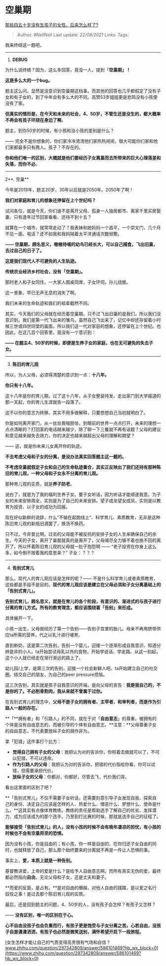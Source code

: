 # 空巢期
[那些四五十岁没有生孩子的女性，后来怎么样了?](https://www.zhihu.com/question/330291827/answer/784616633)

> Author: #NellNell 
> Last update: *22/08/2021* 
> Links:
> Tags: 

我来终结这一题吧。

---

1.  **DEBUG**

为什么说终结？因为，这么多回答，竟没一人，提到「**空巢期」！**

**这是多么大的一个bug。**

题主这么问，显然是没意识到空巢期这档事。而其他的回答也几乎都假定了没有子女和有子女的，到了中年会有多么大的不同。高赞53岁姐姐更是悲鸣没有小孩便没有了家。

**但真实的情形是，在今天和未来的社会，4、50岁，不管生还是没生的，都大概率不再会有孩子环绕在身边了啊**。

题主，到你50岁的时候，有小孩和没小孩的差别是什么？

—— 完全不是你想象的，你们家冷冷清清他们家热热闹闹，很大可能你们家和他们家都最多只有两人。孩子？不存在的。

**你和他们唯一的区别，大概就是他们要经历子女离巢而去所带来的巨大心理落差和失落，而你不必**。

---

2**. 空巢**

今年是2019年，题主20岁，30年以后就是2050年。2050年了啊！

**我们对家庭和育儿的想象还停留在上个世纪吗？**

试问各位，就是今天，你们谁不是离开父母、孤身一人独居都市、离家千里买房娶妻、只有逢年过节回家看看、还待不到十五？

就算在一个城市，就常常走动了？我表妹和她妈妈一个昌平，一个崇文门，几个月不见一面。电话？还不如我和我妈隔着太平洋通话次数频繁。

**—— 空巢期，顾名思义，嗷嗷待哺的幼鸟已经长大，可以自己捕食，飞出旧巢，去过自己的日子了。**

**这是我们现代人不可避免的人生轨迹。**

**传统农业经济乡村社会，没有「空巢期」。**

那时老人和子女同住，一大家人围桌同席，子女环伺，孙儿绕膝。

这一景象，早已无声无息的消失了啊。

我们未来的生命轨迹和我们的祖辈截然不同。

其实，今天我们的父母就在经历着空巢期。只不过飞出旧巢的是我们，所以我们没意识到。我们是第一代飞出来的雏鸟，虽然自己飞出来了，记忆中却还存留着小时候三世或四世同堂的画面，所以我们这一代对家庭的想象，还停留在上个世纪。也因此，在这几百个回答里，竟没有一个意识到：

**—— 在题主4、50岁的时候，即便是生养子女的家庭，也在无可避免的失去子女。**

---

3. **陈旧的育儿观**

所以，为人父母，必须得清楚的意识到一点：**十八年。**

**你只有十八年。**

这十八年是你的育儿期，过了这十八年，从子女整装待发、走出家门到大学报道的那一天起，你的育儿生涯就告一段落了。

这不以你的意志为转移。其实不用多做解释，只要想想自己当初就明白了。

你是如何离开家门，从一丝丝畏缩胆怯，到眼前的世界一点点打开，未来的理想一点点清晰的？打回家的电话越来越少，除了聊一下三餐就不再有话题？父母的建议和意见越来越失去效力，你的决定也越来越超出父母的理解和期望？

—— 这，就是你未来儿女离开你的轨迹。

**不去考虑父母和子女的分离，是没办法真实回答题主这一题的。**

**不考虑空巢就假定子女和自己的生命轨迹重合，其实正反映出了我们还持有那种陈旧的育儿观，一种父母和子女永不分离的育儿观。**

那种育儿观的实质，就是**养子防老**。

说白了，就是为了我的福利生养子女。要子女听话，因为听话才能顺遂我意。为子女的未来安排周全，实则是为了自己的未来安排。望子成龙望女成凤，实则是以教育为投资、以子女的成功为回报。

现在好似新鲜的说辞，什么”不输在起跑线上“、科学育儿、素质教育，无非是这种陈旧育儿观的新瓶旧酒罢了，换汤不换药。

只不过，今非昔比啊。过去的父母能不被反抗的安排子女的人生来确保自己的余生。今天的子女，离开了巢那就真的是离开了，父母竭尽全力够不着也挽不回的离开了。所以怀着陈旧育儿观的父母就一肚子抱怨啊 —— “老子投资在你身上这么多，如今倒不按着我的意思来？” 子女：？？？

---

4. **告别式育儿**

那么，现代人的育儿观应该是怎样的呢？—— 不是什么科学育儿或者素质教育，这些都是手段不是目的。**现代的育儿观应该是建立在父母必须和子女分离基础上的「告别式育儿」。**

**告别式育儿，顾名思义，就是在育儿的各个阶段，有意识的、渐进式的与孩子进行分离的育儿方式。所有的教育理念，都应该围绕着「告别」来形成。**

具体展开一下。

小孩一出生，父母就经历了第一个告别——告别子宫里的胎儿。母亲不再用脐带供应ta所需的营养，代之以乳汁进行哺育。

直到断奶，这是第二次告别，告别一个婴儿，迎接一个逐渐形成自我意识、知道分辨是非的小人。ta开始尝试母乳以外的食物，开始学说话、学走路。从这一刻起，这个小人就已经走在渐行渐远的路上了。

幼儿园/上学，是第三次的告别，迎接一个社会新鲜人吧。ta开始建立自己的社交圈、结交自己的朋友、为自己的peer pressure烦恼。

这三次告别，其实就是孩子自我意识的开端，是向父母的宣告：**我是我自己的，不是你的了。不必削骨割肉，我从来就不曾属于过你。**

在告别式育儿的理念中，**父母不是子女的拥有者、主宰者、和审判者，而是作为引路人一般的存在。**

**「**拥有者」和「引路人」的不同，就在于对「**自由意志**」的尊重。被拥有的个体是没有自由意志的，而被引导的个体有自由意志。**注意：**父母尊重子女的自由意志，不代表要放纵子女的胡作非为。

拿「犯错」这件事打个比方：

-   **觉得自己拥有子女的父母**：我把认为对的告诉你，你照着去做就可以了，不可以犯错，不可以违命。
-   **作为引路人的父母**：我把认为对的告诉你，把错的代价指给你看，你可以试错，但需要承担代价。
-   **放纵子女的父母**：你都对，你都好，尽管去飞，代价我们背。

  

看出这里面的区别了吧？

**「告别式育儿」不仅不需要子女听话，还需要刻意引导子女发现自我、探索自己的身份、决定自己应该是怎样的人、热爱什么、憎恶什么、梦想什么、使命是什么。**这其实有点像体育教练。教练的责任是帮助选手了解自己的优劣、发挥潜力、成为应该成为的那个选手。乃至到打比赛的时候，那就是选手自己的征程了。

**能够接受「告别式育儿」的人，没有小孩的时候不会有晚年凄凉的担忧，有小孩的时候也不会有空巢将至的恐惧。**

因为没有小孩，你是自由的；有小孩，你一样是自由的，在你归还子女自由的同时，也就释放了自己，那么那个始终要来的分离就不再是一件让人恐惧的事。

事实上，**爱，本质上就是一种告别。**

基督教讲爱，上帝的爱是什么？是给予人自由意志啊。而所有真实无伪的爱，最终都必然指向**自由**。无论父母和子女，还是丈夫和妻子。

**而爱的反面，是占有。**是对自由的僭越，对他人自由的践踏，是以爱之名行奴役之事！是过去那个陈旧育儿观的实质。

  

最后，还是回到题主的问题，4、50岁的人，没有孩子会怎样？有孩子又怎样？

—— **没有区别，唯一的区别在于心。**

**心不自由没孩子也会负重而行，有孩子更是饱受与子女分离之苦。心若自由，没孩子自是潇潇洒洒，有孩子也必然是微笑送别，满怀希望开启下一段旅程。**

[女生怎样才能让自己的气质变得高贵很有气场和自信？​www.zhihu.com/question/297342809/answer/586101469?hb_wx_block=0](https://www.zhihu.com/question/297342809/answer/586101469?hb_wx_block=0)

  

[](https://www.zhihu.com/collection/392286798)